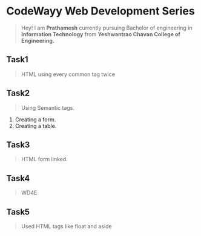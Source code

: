 # CodeWayy Web Development Series
> Hey! I am **Prathamesh** currently pursuing Bachelor of engineering in **Information Technology** from **Yeshwantrao Chavan College of Engineering.**

## Task1

> HTML using every common tag twice

## Task2

> Using Semantic tags.
1. Creating a form.
2. Creating a table.

## Task3

> HTML form linked.

## Task4

> WD4E

## Task5

> Used HTML tags like float and aside

